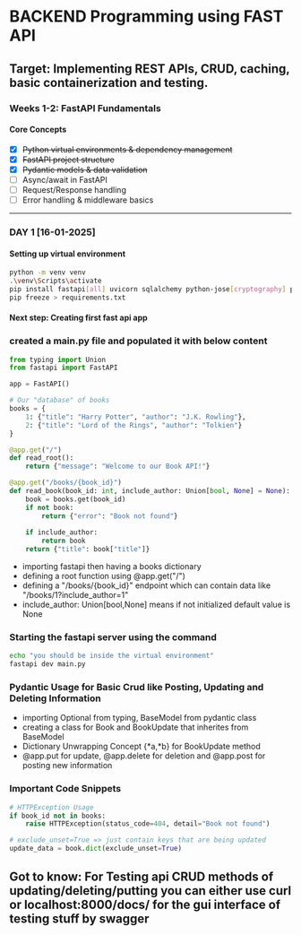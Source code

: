 # BACKEND Programming using FAST API

## Target: Implementing REST APIs, CRUD, caching, basic containerization and testing.

### Weeks 1-2: FastAPI Fundamentals
#### Core Concepts
- [X] ~~Python virtual environments & dependency management~~
- [X] ~~FastAPI project structure~~
- [X] ~~Pydantic models & data validation~~
- [ ] Async/await in FastAPI
- [ ] Request/Response handling
- [ ] Error handling & middleware basics
---
### DAY 1 [16-01-2025]

#### Setting up virtual environment
```bash
python -m venv venv
.\venv\Scripts\activate
pip install fastapi[all] uvicorn sqlalchemy python-jose[cryptography] passlib[bcrypt]
pip freeze > requirements.txt
```

#### Next step: Creating first fast api app

### created a main.py file and populated it with below content
```python
from typing import Union
from fastapi import FastAPI

app = FastAPI()

# Our "database" of books
books = {
    1: {"title": "Harry Potter", "author": "J.K. Rowling"},
    2: {"title": "Lord of the Rings", "author": "Tolkien"}
}

@app.get("/")
def read_root():
    return {"message": "Welcome to our Book API!"}

@app.get("/books/{book_id}")
def read_book(book_id: int, include_author: Union[bool, None] = None):
    book = books.get(book_id)
    if not book:
        return {"error": "Book not found"}
    
    if include_author:
        return book
    return {"title": book["title"]}

```

- importing fastapi then having a books dictionary
- defining a root function using @app.get("/")
- defining a "/books/{book_id}" endpoint which can contain data like "/books/1?include_author=1"
- include_author: Union[bool,None] means if not initialized default value is None

### Starting the fastapi server using the command
```bash
echo "you should be inside the virtual environment"
fastapi dev main.py

```

### Pydantic Usage for Basic Crud like Posting, Updating and Deleting Information
- importing Optional from typing, BaseModel from pydantic class
- creating a class for Book and BookUpdate that inherites from BaseModel
- Dictionary Unwrapping Concept {*a,*b} for BookUpdate method
- @app.put for update, @app.delete for deletion and @app.post for posting new information

### Important Code Snippets
```python
# HTTPException Usage
if book_id not in books:
    raise HTTPException(status_code=404, detail="Book not found")

# exclude_unset=True => just contain keys that are being updated
update_data = book.dict(exclude_unset=True)

```

## Got to know: For Testing api CRUD methods of updating/deleting/putting you can either use curl or localhost:8000/docs/ for the gui interface of testing stuff by swagger
